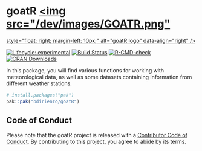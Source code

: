 
<!-- README.md is generated from README.Rmd. Please edit that file -->

# goatR <a href="goatR"><img src="/dev/images/GOATR.png"
style="float: right; margin-left: 10px;" alt="goatR logo"
data-align="right" /></a>

<!-- badges: start -->

[![Lifecycle:
experimental](https://img.shields.io/badge/lifecycle-experimental-orange.svg)](https://lifecycle.r-lib.org/articles/stages.html#experimental)
[![Build
Status](https://github.com/bdirienzo/goatR/actions)](https://github.com/bdirienzo/goatR/actions/workflows/R-CMD-check.yaml/badge.svg)
[![R-CMD-check](https://github.com/bdirienzo/goatR/actions/workflows/R-CMD-check.yaml/badge.svg)](https://github.com/bdirienzo/goatR/actions/workflows/R-CMD-check.yaml)
[![CRAN
Downloads](https://cran.r-project.org/package=goatR)](https://cranlogs.r-pkg.org/badges/grand-total/goatR)

<!-- badges: end -->

In this package, you will find various functions for working with
meteorological data, as well as some datasets containing information
from different weather stations.

``` r
# install.packages("pak")
pak::pak("bdirienzo/goatR")
```

## Code of Conduct

Please note that the goatR project is released with a [Contributor Code
of
Conduct](https://contributor-covenant.org/version/2/1/CODE_OF_CONDUCT.html).
By contributing to this project, you agree to abide by its terms.
